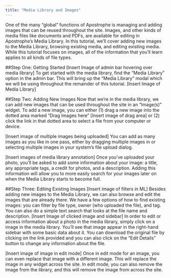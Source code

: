 ```yaml
---
title: "Media Library and Images"
---
```


One of the many “global” functions of Apostrophe is managing and adding images that can be reused throughout the site. Images, and other kinds of media files like documents and PDFs, are available for editing in Apostrophe’s Media Library. In this tutorial, we’ll cover adding new images to the Media Library, browsing existing media, and editing existing media. While this tutorial focuses on images, all of the information that you’ll learn applies to all kinds of file types.

##Step One: Getting Started
[Insert Image of admin bar hovering over media library]
To get started with the media library, find the “Media Library” option in the admin bar. This will bring up the “Media Library” modal which we will be using throughout the remainder of this tutorial.
[Insert Image of Media Library]

##Step Two: Adding New Images
Now that we’re in the media library, we can add new images that can be used throughout the site in an “Image(s)” widget. To add a new image, you can either (1) drag a new image into the dotted area marked “Drag Images here”
[Insert image of drag area] or (2) click the link in that dotted area to select a file from your computer or device.

[Insert image of multiple images being uploaded]
You can add as many images as you like in one pass, either by dragging multiple images in or selecting multiple images in your system’s file upload dialog.

[Insert images of media library annotation]
Once you’ve uploaded your photo, you’ll be asked to add some information about your image: a title, any appropriate tags, a credit for photos, and a description. Adding this information will allow you to more easily search for your images later on when the Media Library starts to become full.

##Step Three: Editing Existing Images
[Insert image of filters in ML]
Besides adding new images to the Media Library, we can also browse and edit the images that are already there. We have a few options of how to find existing images: you can filter by file type, owner (who uploaded the file), and tag. You can also do a simple text search that looks at the file name and description.
[Insert Image of clicked image and sidebar]
In order to edit or access information about a photo in the media library, simply click on a image in the media library. You’ll see that image appear in the right-hand sidebar with some basic data about it. You can download the original file by clicking on the link provided and you can also click on the “Edit Details” button to change any information about the file.

[Insert image of image in edit mode]
Once in edit mode for an image, you can even replace that image with a different image. This will replace the image in any widget across the site.
In edit mode, you can also remove the image from the library, and this will remove the image from across the site.
